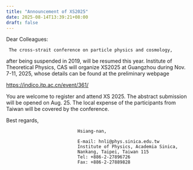 ```yaml
---
title: "Announcement of XS2025"
date: 2025-08-14T13:39:21+08:00
draft: false
---
```


Dear Colleagues:

     The cross-strait conference on particle physics and cosmology, 
after being suspended in 2019, will be resumed this year. Institute 
of Theoretical Physics, CAS will organize XS2025 at Guangzhou during 
Nov. 7-11, 2025, whose details can be found at the preliminary 
webpage

https://indico.itp.ac.cn/event/361/

You are welcome to register and attend XS 2025. The abstract 
submission will be opened on Aug. 25. The local expense of the 
participants from Taiwan will be covered by the conference.

Best regards, 

                               Hsiang-nan,

                               E-mail: hnli@phys.sinica.edu.tw
                               Institute of Physics, Academia Sinica, 
                               Nankang, Taipei, Taiwan 115
                               Tel: +886-2-27896726
                               Fax: +886-2-27889828